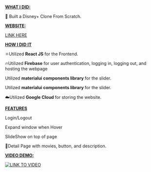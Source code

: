 <b><u> WHAT I DID:  </u></b>

🎨 Built a Disney+ Clone From Scratch.



<b><u>WEBSITE: </u></b>

<a href = "https://disney-plus-clone-2021.web.app"/> LINK HERE </a>



<b><u> HOW I DID IT </u></b>

⚛️Utilized <b>React JS</b> for the Frontend.


🔥Utilized <b>Firebase</b> for user authentication, logging in, logging out, and hosting the webpage


Utilized <b> materialui components library </b> for the slider. 


Utilized <b> materialui components library </b> for the slider. 


☁️Utilized <b> Google Cloud </b> for storing the website. 



<b><u>FEATURES</u></b>


Login/Logout



Expand window when Hover



SlideShow on top of page



🎥Detail Page with movies, button, and description. 




<b><u> VIDEO DEMO: </u></b>


[![LINK TO VIDEO](https://img.youtube.com/vi/bpXGvAG4-HI/0.jpg)](https://www.youtube.com/watch?v=bpXGvAG4-HI)
